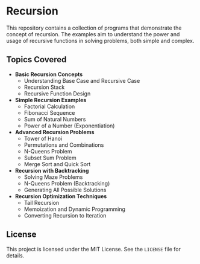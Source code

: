 # Recursion

This repository contains a collection of programs that demonstrate the concept of recursion. The examples aim to understand the power and usage of recursive functions in solving problems, both simple and complex.

## Topics Covered
- **Basic Recursion Concepts**
  - Understanding Base Case and Recursive Case
  - Recursion Stack
  - Recursive Function Design
- **Simple Recursion Examples**
  - Factorial Calculation
  - Fibonacci Sequence
  - Sum of Natural Numbers
  - Power of a Number (Exponentiation)
- **Advanced Recursion Problems**
  - Tower of Hanoi
  - Permutations and Combinations
  - N-Queens Problem
  - Subset Sum Problem
  - Merge Sort and Quick Sort
- **Recursion with Backtracking**
  - Solving Maze Problems
  - N-Queens Problem (Backtracking)
  - Generating All Possible Solutions
- **Recursion Optimization Techniques**
  - Tail Recursion
  - Memoization and Dynamic Programming
  - Converting Recursion to Iteration

## License
This project is licensed under the MIT License. See the `LICENSE` file for details.
